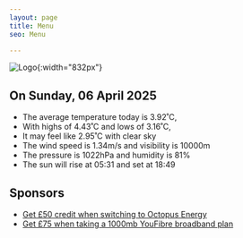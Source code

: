 ```yaml
---
layout: page
title: Menu
seo: Menu

---
```


![Logo](/images/logo.jpg){:width="832px"}

<!-- weather_marker starts -->
## On Sunday, 06 April 2025

- The average temperature today is 3.92˚C,
- With highs of 4.43˚C and lows of 3.16˚C,
- It may feel like 2.95˚C with clear sky
- The wind speed is 1.34m/s and visibility is 10000m
- The pressure is 1022hPa and humidity is 81%
- The sun will rise at 05:31 and set at 18:49

<!-- weather_marker ends -->

## Sponsors

- [Get £50 credit when switching to Octopus Energy](https://bit.ly/3oD1nnS)
- [Get £75 when taking a 1000mb YouFibre broadband plan](https://aklam.io/91zWhU?)



